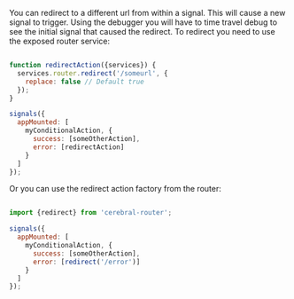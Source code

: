 You can redirect to a different url from within a signal. This will cause a new signal to trigger. Using the debugger you will have to time travel debug to see the initial signal that caused the redirect. To redirect you need to use the exposed router service:

```javascript

function redirectAction({services}) {
  services.router.redirect('/someurl', {
    replace: false // Default true
  });
}

signals({
  appMounted: [
    myConditionalAction, {
      success: [someOtherAction],
      error: [redirectAction]
    }
  ]
});
```

Or you can use the redirect action factory from the router:

```javascript

import {redirect} from 'cerebral-router';

signals({
  appMounted: [
    myConditionalAction, {
      success: [someOtherAction],
      error: [redirect('/error')]
    }
  ]
});
```
